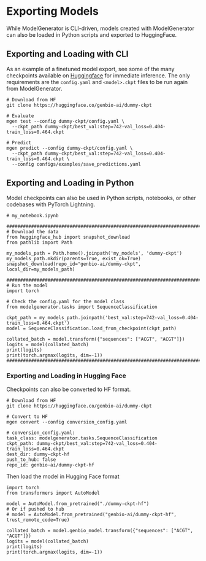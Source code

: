 # Exporting Models

While ModelGenerator is CLI-driven, models created with ModelGenerator can also be loaded in Python scripts and exported to HuggingFace.

## Exporting and Loading with CLI

As an example of a finetuned model export, see some of the many checkpoints available on [Huggingface](https://huggingface.co/genbio-ai) for immediate inference.
The only requirements are the `config.yaml` and `<model>.ckpt` files to be run again from ModelGenerator.

```
# Download from HF
git clone https://huggingface.co/genbio-ai/dummy-ckpt

# Evaluate
mgen test --config dummy-ckpt/config.yaml \
  --ckpt_path dummy-ckpt/best_val:step=742-val_loss=0.404-train_loss=0.464.ckpt 

# Predict
mgen predict --config dummy-ckpt/config.yaml \
  --ckpt_path dummy-ckpt/best_val:step=742-val_loss=0.404-train_loss=0.464.ckpt \
  --config configs/examples/save_predictions.yaml
```

## Exporting and Loading in Python

Model checkpoints can also be used in Python scripts, notebooks, or other codebases with PyTorch Lightning.

```
# my_notebook.ipynb

########################################################################################
# Download the data
from huggingface_hub import snapshot_download
from pathlib import Path

my_models_path = Path.home().joinpath('my_models', 'dummy-ckpt')
my_models_path.mkdir(parents=True, exist_ok=True)
snapshot_download(repo_id="genbio-ai/dummy-ckpt", local_dir=my_models_path)

########################################################################################
# Run the model
import torch

# Check the config.yaml for the model class
from modelgenerator.tasks import SequenceClassification

ckpt_path = my_models_path.joinpath('best_val:step=742-val_loss=0.404-train_loss=0.464.ckpt')
model = SequenceClassification.load_from_checkpoint(ckpt_path)

collated_batch = model.transform({"sequences": ["ACGT", "ACGT"]})
logits = model(collated_batch)
print(logits)
print(torch.argmax(logits, dim=-1))
########################################################################################
```

### Exporting and Loading in Hugging Face

Checkpoints can also be converted to HF format.

```
# Download from HF
git clone https://huggingface.co/genbio-ai/dummy-ckpt

# Convert to HF
mgen convert --config conversion_config.yaml

# conversion_config.yaml:
task_class: modelgenerator.tasks.SequenceClassification
ckpt_path: dummy-ckpt/best_val:step=742-val_loss=0.404-train_loss=0.464.ckpt
dest_dir: dummy-ckpt-hf
push_to_hub: false
repo_id: genbio-ai/dummy-ckpt-hf
```

Then load the model in Hugging Face format
```
import torch
from transformers import AutoModel

model = AutoModel.from_pretrained("./dummy-ckpt-hf")
# Or if pushed to hub
# model = AutoModel.from_pretrained("genbio-ai/dummy-ckpt-hf", trust_remote_code=True)

collated_batch = model.genbio_model.transform({"sequences": ["ACGT", "ACGT"]})
logits = model(collated_batch)
print(logits)
print(torch.argmax(logits, dim=-1))
```